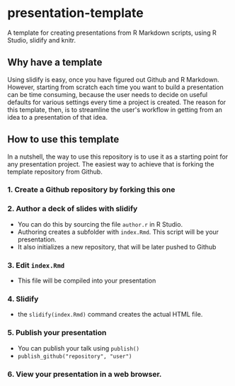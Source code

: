 presentation-template
=====================

A template for creating presentations from R Markdown scripts, using R Studio, slidify and knitr.

## Why have a template
Using slidify is easy, once you have figured out Github and R Markdown. However, starting from scratch each time you want to build a presentation can be time consuming, because the user needs to decide on useful defaults for various settings every time a project is created. The reason for this template, then, is to streamline the user's workflow in getting from an idea to a presentation of that idea.

## How to use this template

In a nutshell, the way to use this repository is to use it as a starting point for any presentation project. The easiest way to achieve that is forking the template repository from Github.

### 1. Create a Github repository by forking this one

### 2. Author a deck of slides with slidify
* You can do this by sourcing the file ```author.r``` in R Studio.
* Authoring creates a subfolder with ```index.Rmd```. This script will be your presentation.
* It also initializes a new repository, that will be later pushed to Github

### 3. Edit ```index.Rmd```
* This file will be compiled into your presentation

### 4. Slidify
* the ```slidify(index.Rmd)``` command creates the actual HTML file.

### 5. Publish your presentation
* You can publish your talk using ```publish()```
* ```publish_github("repository", "user")```

### 6. View your presentation in a web browser.
